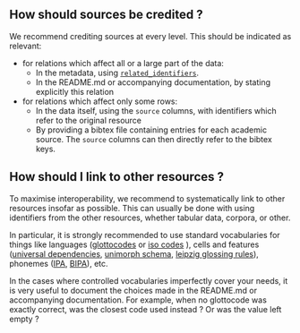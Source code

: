 
## How should sources be credited ?

We recommend crediting sources at every level. This should be indicated as relevant:

- for relations which affect all or a large part of the data:
    - In the metadata, using [`related_identifiers`](standard.md#Relation_to_other_work).
    - In the README.md or accompanying documentation, by stating explicitly this relation
- for relations which affect only some rows:
    - In the data itself, using the `source` columns, with identifiers which refer to the original 
    resource
    - By providing a bibtex file containing entries for each academic source. The `source` columns can then directly refer to the bibtex keys.

## How should I link to other resources ?

To maximise interoperability, we recommend to systematically link to other resources 
insofar as possible. This can usually be done with using identifiers from the other resources, whether tabular data, corpora, or other.

In particular, it is strongly recommended to use standard vocabularies for things like languages ([glottocodes](https://glottolog.org/) or [iso codes](https://en.wikipedia.org/wiki/List_of_ISO_639-2_codes)
  ), cells and features ([universal dependencies](https://universaldependencies.org/u/overview/morphology.html), [unimorph schema](https://unimorph.github.io/schema/),  [leipzig glossing rules](https://www.eva.mpg.de/lingua/pdf/Glossing-Rules.pdf)), phonemes ([IPA](https://www.internationalphoneticassociation.org/content/full-ipa-chart), [BIPA](https://clts.clld.org/contributions/bipa)), etc.

In the cases where controlled vocabularies imperfectly cover your needs, it is very 
useful to document the choices made in the README.md or accompanying documentation. 
For example, when no glottocode was exactly correct, was the closest code used instead 
? Or was the value left empty ?
